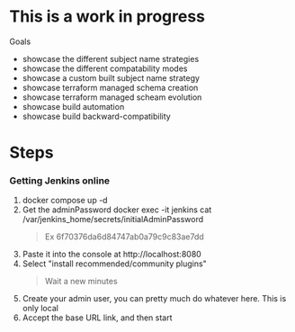 # This is a work in progress

Goals

- showcase the different subject name strategies
- showcase the different compatability modes
- showcase a custom built subject name strategy 
- showcase terraform managed schema creation
- showcase terraform managed scheam evolution
- showcase build automation
- showcase build backward-compatibility

# Steps

### Getting Jenkins online

1. docker compose up -d
1. Get the adminPassword
    docker exec -it jenkins cat /var/jenkins_home/secrets/initialAdminPassword
    > Ex
    > 6f70376da6d84747ab0a79c9c83ae7dd
2. Paste it into the console at http://localhost:8080
3. Select "install recommended/community plugins"
    > Wait a new minutes
4. Create your admin user, you can pretty much do whatever here. This is only local
5. Accept the base URL link, and then start

